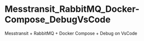 # Messtransit_RabbitMQ_Docker-Compose_DebugVsCode
Messtransit + RabbitMQ + Docker Compose + Debug on VsCode
